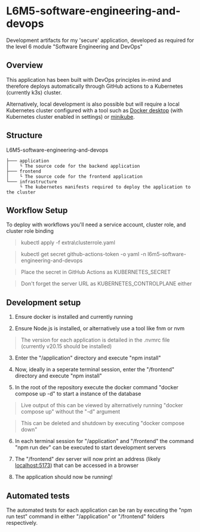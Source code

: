 # L6M5-software-engineering-and-devops

Development artifacts for my 'secure' application, developed as required for the level 6 module "Software Engineering and DevOps"

## Overview

This application has been built with DevOps principles in-mind and therefore deploys automatically through GitHub actions to a Kubernetes (currently k3s) cluster.

Alternatively, local development is also possible but will require a local Kubernetes cluster configured with a tool such as [Docker desktop](https://www.docker.com/products/docker-desktop/) (with Kubernetes cluster enabled in settings) or [minikube](https://minikube.sigs.k8s.io/).

## Structure

L6M5-software-engineering-and-devops

```
├─── application
│    └ The source code for the backend application
├─── frontend
│    └ The source code for the frontend application
└─── infrastructure
     └ The kubernetes manifests required to deploy the application to the cluster
```

## Workflow Setup

To deploy with workflows you'll need a service account, cluster role, and cluster role binding

> kubectl apply -f extra\clusterrole.yaml

> kubectl get secret github-actions-token -o yaml -n l6m5-software-engineering-and-devops

> Place the secret in GitHub Actions as KUBERNETES_SECRET

> Don't forget the server URL as KUBERNETES_CONTROLPLANE either

## Development setup

1. Ensure docker is installed and currently running

2. Ensure Node.js is installed, or alternatively use a tool like fnm or nvm
> The version for each application is detailed in the .nvmrc file (currently v20.15 should be installed)

3. Enter the "/application" directory and execute "npm install"

4. Now, ideally in a seperate terminal session, enter the "/frontend" directory and execute "npm install"

5. In the root of the repository execute the docker command "docker compose up -d" to start a instance of the database
> Live output of this can be viewed by alternatively running "docker compose up" without the "-d" argument

> This can be deleted and shutdown by executing "docker compose down"

6. In each terminal session for "/application" and "/frontend" the command "npm run dev" can be executed to start development servers

7. The "/frontend" dev server will now print an address (likely [localhost:5173](https://localhost:5173/)) that can be accessed in a browser

8. The application should now be running!

## Automated tests

The automated tests for each application can be ran by executing the "npm run test" command in either "/application" or "/frontend" folders respectively.